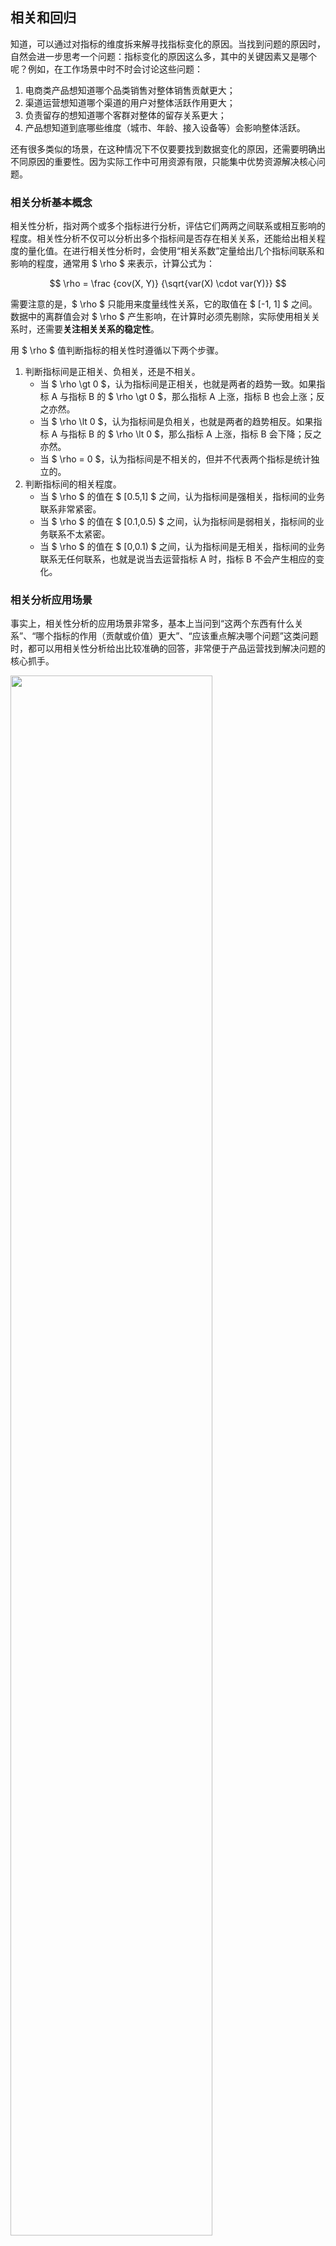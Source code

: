 ## 相关和回归

知道，可以通过对指标的维度拆来解寻找指标变化的原因。当找到问题的原因时，自然会进一步思考一个问题：指标变化的原因这么多，其中的关键因素又是哪个呢？例如，在工作场景中时不时会讨论这些问题：

1. 电商类产品想知道哪个品类销售对整体销售贡献更大；
2. 渠道运营想知道哪个渠道的用户对整体活跃作用更大；
3. 负责留存的想知道哪个客群对整体的留存关系更大；
4. 产品想知道到底哪些维度（城市、年龄、接入设备等）会影响整体活跃。

还有很多类似的场景，在这种情况下不仅要要找到数据变化的原因，还需要明确出不同原因的重要性。因为实际工作中可用资源有限，只能集中优势资源解决核心问题。

### 相关分析基本概念

相关性分析，指对两个或多个指标进行分析，评估它们两两之间联系或相互影响的程度。相关性分析不仅可以分析出多个指标间是否存在相关关系，还能给出相关程度的量化值。在进行相关性分析时，会使用“相关系数”定量给出几个指标间联系和影响的程度，通常用 $ \rho $ 来表示，计算公式为：

$$
\rho = \frac {cov(X, Y)} {\sqrt{var(X) \cdot var(Y)}}
$$

需要注意的是，$ \rho $ 只能用来度量线性关系，它的取值在 $ [-1, 1] $ 之间。数据中的离群值会对 $ \rho $ 产生影响，在计算时必须先剔除，实际使用相关关系时，还需要**关注相关关系的稳定性**。

用 $ \rho $ 值判断指标的相关性时遵循以下两个步骤。

1. 判断指标间是正相关、负相关，还是不相关。
   - 当 $ \rho \gt 0 $，认为指标间是正相关，也就是两者的趋势一致。如果指标 A 与指标 B 的 $ \rho \gt 0 $，那么指标 A 上涨，指标 B 也会上涨；反之亦然。
   - 当 $ \rho \lt 0 $，认为指标间是负相关，也就是两者的趋势相反。如果指标 A 与指标 B 的 $ \rho \lt 0 $，那么指标 A 上涨，指标 B 会下降；反之亦然。
   - 当 $ \rho = 0 $，认为指标间是不相关的，但并不代表两个指标是统计独立的。
2. 判断指标间的相关程度。
   - 当 $ \rho $ 的值在 $ [0.5,1] $ 之间，认为指标间是强相关，指标间的业务联系非常紧密。
   - 当 $ \rho $ 的值在 $ [0.1,0.5) $ 之间，认为指标间是弱相关，指标间的业务联系不太紧密。
   - 当 $ \rho $ 的值在 $ [0,0.1) $ 之间，认为指标间是无相关，指标间的业务联系无任何联系，也就是说当去运营指标 A 时，指标 B 不会产生相应的变化。

### 相关分析应用场景

事实上，相关性分析的应用场景非常多，基本上当问到“这两个东西有什么关系”、“哪个指标的作用（贡献或价值）更大”、“应该重点解决哪个问题”这类问题时，都可以用相关性分析给出比较准确的回答，非常便于产品运营找到解决问题的核心抓手。

<img src="https://github.com/jackfrued/mypic/raw/master/20210713095938.png" width="80%">

在使用相关分析时，应注意以下几个方面：

1. 业务意义：当想知道 A 指标的情况时，可以监控 B 指标。
2. 注意事项：千万不要将相关关系判断为因果关系，相关关系是伴随关系而不是因果关系。
3. 强相关关系才是有业务价值的，建议寻找相关系数在 0.6 以上甚至 0.8 以上的指标。
4. 相关关系的本质是 Y 的变化有多少能被 X 解释，跟 X 和 Y 之间的斜率大小无关。

### Excel 计算相关系数

1. 方法一：使用 CORREL 函数。
2. 方法二：使用“数据分析”模块的“相关系数”功能。

<img src="https://github.com/jackfrued/mypic/raw/master/20210713164021.png" width="75%">

### 相关分析案例

#### 分析哪个客群的留存对整体留存贡献更大

留存的运营中最常看的就是新客的留存和活跃客群的留存，用来评估哪个客群的留存与整体的留存联系更紧密，以便制定后续运营的策略。

<img src="https://github.com/jackfrued/mypic/raw/master/20210928214403.png" style="zoom:65%;">

利用 Excel 进行相关分析的结果如下所示。

<img src="https://github.com/jackfrued/mypic/raw/master/20210928214522.png" style="zoom:65%;">

可以看出，活跃访客的留存率与整体留存率的相关是强相关；而新增访客的留存率与整体留存率的相关是弱相关，所以如果要提升整体留存率，的产品运营资源应当更多地投放给活跃用户，以提升整体的留存率；而新增访客，虽然不会拿到很多运营资源，但是也要去深入分析为什么新增访客的留存的贡献比较小，适时做一些提升这部分客群与整体留存的策略。

#### 案例 2：找出对购买转化率贡献最高的渠道

基本上电商运营会同时部署多个渠道，包括线上电商平台以及线下的门店。由于现有某产品从各个渠道获客的用户在产品上的购买转化率，需要评估哪些渠道的用户对整体购买转化率贡献最大，后续将重点营销此渠道。

<img src="https://github.com/jackfrued/mypic/raw/master/20210928214725.png" style="zoom:65%;">

#### 案例 3：分析哪些因素对 DAU 的影响更大

分析 DAU 时常会将它拆解为各种维度来分析，这里分析与 DAU 联系最紧密的维度到底是哪些，以帮助制定针对性的运营策略，如下图所示。

<img src="https://github.com/jackfrued/mypic/raw/master/20210928215043.png" style="zoom:65%;">

对于这样的报表，需要找出到底是哪几个城市、哪个操作系统，以及哪个年龄段的用户对于 DAU 的影响最大。如果能找出来这个关系，那么后续要提升 DAU，就有非常清晰的方向。

### 线性回归

如果只有一个自变量 X，而且因变量 Y 和自变量 X 之间的数量变化关系呈现近似的线性关系，就可以建立一元线性回归方程，通过自变量 X 的值来预测因变量 Y 的值，这就是所谓的**一元线性回归预测**，回归方程如下所示：

$$
Y = aX + b
$$

可以通过历史数据（已知的 $ X $ 和 $ Y $ ），确定参数 $ a $ 和 $ b $ 的值，还原出回归方程，从而实现预测。很显然，$ a $和 $ b $ 的取值可以有很多种选择，那么什么才是最好的 $ a $ 和 $ b$ 呢？如果把真实值记为 $ y $，把预测值记为 $ \hat{y} $，那么让 $ SSR $ 值最小的 $ a $ 和 $ b $ 就是最好的 $ a $ 和 $ b $ ，称之为**最小二乘解**，其中$ SSR $ 值计算公式如下所示：

$$
SSR = \sum_{i=1}^{n}(y_i - \hat{y_i})^2
$$

损失函数是凹函数，找到使函数最小的`a`和`b`的值，可以通过向凹函数的拐点进行逼近的方式来找到更好的`a`和`b`的值，具体的公式如下所示：

$$
a^\prime = a + (-1) \times \frac {\partial loss(a, b)} {\partial a} \times \Delta \\
b^\prime = b + (-1) \times \frac {\partial loss(a, b)} {\partial b} \times \Delta
$$

对于上面的求 $ SSR $ 的函数来说，可以用下面的公式计算偏导数：

$$
f(a, b) = \frac {1} {N} \sum_{i=1}^{N}(y_i - (ax_i + b))^2  \\
\frac {\partial {f(a, b)}} {\partial {a}} = \frac {2} {N} \sum_{i=1}^{N}(-x_iy_i + x_i^2a + x_ib) \\
\frac {\partial {f(a, b)}} {\partial {b}} = \frac {2} {N} \sum_{i=1}^{N}(-y_i + x_ia + b)
$$

上面的方法称为**梯度下降法**。

在 Excel 中，可以使用“数据分析”模块的“”来实现线性回归。

<img src="https://github.com/jackfrued/mypic/raw/master/20210714073655.png" width="75%">

对于回归分析，最为重要的是评价回归的结果是否理想，这关系到能否通过回归方程去预测将来，先看看决定系数（Multiple R-Squared，通常称之为$ R^2 $）。在统计学习中，决定系数用于度量因变量的变化中可由自变量解释部分所占的比例，也就是你的回归模型的解释力是否良好，$ R^2 $ 的值越接近`1`越好。

$$
SS_{tot} = \sum_{i}(y_{i} - \bar {y})^2 \\
SS_{res} = \sum_{i}(y_{i} - \hat {y_i})^2 \\
R^2 = 1 - \frac {SS_{res}} {SS_{tot}}
$$

<img src="https://github.com/jackfrued/mypic/raw/master/20210714074159.png" width="60%">

接下来还要对回归方程的显著性进行检验，主要包括 t 检验（回归系数的检验）和 F 检验（回归方程的检验）。对于 F 检验（F-statistic）的结果，主要关注其 p-value ，如果 p-value 小于 0.05，那么说明拟合效果是不错的。
